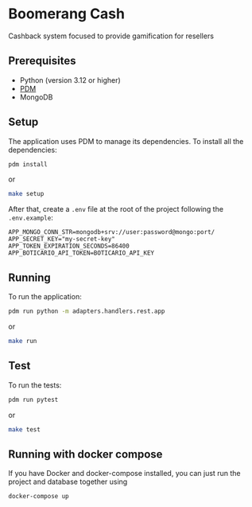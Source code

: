 # Boomerang Cash

Cashback system focused to provide gamification for resellers

## Prerequisites

- Python (version 3.12 or higher)
- [PDM](https://pdm-project.org/en/latest/)
- MongoDB

## Setup

The application uses PDM to manage its dependencies. To install all the dependencies:

```sh
pdm install
```
or
```sh
make setup
```

After that, create a `.env` file at the root of the project following the `.env.example`:

```
APP_MONGO_CONN_STR=mongodb+srv://user:password@mongo:port/
APP_SECRET_KEY="my-secret-key"
APP_TOKEN_EXPIRATION_SECONDS=86400
APP_BOTICARIO_API_TOKEN=BOTICARIO_API_KEY
```

## Running

To run the application:

```sh
pdm run python -m adapters.handlers.rest.app
```
or
```sh
make run
```

## Test

To run the tests:

```sh
pdm run pytest
```
or
```sh
make test
```

## Running with docker compose

If you have Docker and docker-compose installed, you can just run the project and database together using

```sh
docker-compose up
```